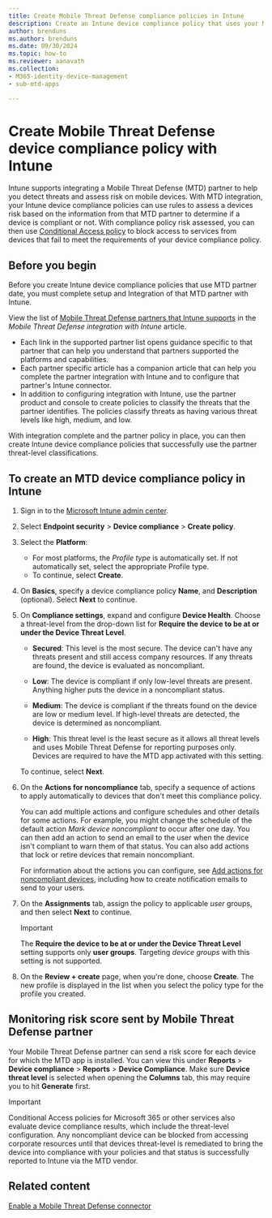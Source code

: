 ```yaml
---
title: Create Mobile Threat Defense compliance policies in Intune
description: Create an Intune device compliance policy that uses your MTD partner threat levels to determine if a mobile device can access company resources.
author: brenduns
ms.author: brenduns
ms.date: 09/30/2024
ms.topic: how-to
ms.reviewer: aanavath
ms.collection:
- M365-identity-device-management
- sub-mtd-apps

---
```


# Create Mobile Threat Defense device compliance policy with Intune

Intune supports integrating a Mobile Threat Defense (MTD) partner to help you detect threats and assess risk on mobile devices. With MTD integration, your Intune device compliance policies can use rules to assess a devices risk based on the information from that MTD partner to determine if a device is compliant or not. With compliance policy risk assessed, you can then use [Conditional Access policy](create-conditional-access-intune.md) to block access to services from devices that fail to meet the requirements of your device compliance policy.

## Before you begin

Before you create Intune device compliance policies that use MTD partner date, you must complete setup and Integration of that MTD partner with Intune.

View the list of [Mobile Threat Defense partners that Intune supports](../protect/mobile-threat-defense.md#mobile-threat-defense-partners) in the *Mobile Threat Defense integration with Intune* article.

- Each link in the supported partner list opens guidance specific to that partner that can help you understand that partners supported the platforms and capabilities.
- Each partner specific article has a companion article that can help you complete the partner integration with Intune and to configure that partner's Intune connector.
- In addition to configuring integration with Intune, use the partner product and console to create policies to classify the threats that the partner identifies. The policies classify threats as having various threat levels like high, medium, and low.

With integration complete and the partner policy in place, you can then create Intune device compliance policies that successfully use the partner threat-level classifications.

## To create an MTD device compliance policy in Intune

1. Sign in to the [Microsoft Intune admin center](https://go.microsoft.com/fwlink/?linkid=2109431).

2. Select **Endpoint security** > **Device compliance** > **Create policy**.

3. Select the **Platform**:
   - For most platforms, the *Profile type* is automatically set. If not automatically set, select the appropriate Profile type.
   - To continue, select **Create**.

4. On **Basics**, specify a device compliance policy **Name**, and **Description** (optional). Select **Next** to continue.

5. On **Compliance settings**, expand and configure **Device Health**. Choose a threat-level from the drop-down list for **Require the device to be at or under the Device Threat Level**.

   - **Secured**: This level is the most secure. The device can't have any threats present and still access company resources. If any threats are found, the device is evaluated as noncompliant.

   - **Low**: The device is compliant if only low-level threats are present. Anything higher puts the device in a noncompliant status.

   - **Medium**: The device is compliant if the threats found on the device are low or medium level. If high-level threats are detected, the device is determined as noncompliant.

   - **High**: This threat level is the least secure as it allows all threat levels and uses Mobile Threat Defense for reporting purposes only. Devices are required to have the MTD app activated with this setting.

   To continue, select **Next**.

6. On the **Actions for noncompliance** tab, specify a sequence of actions to apply automatically to devices that don't meet this compliance policy.

   You can add multiple actions and configure schedules and other details for some actions. For example, you might change the schedule of the default action *Mark device noncompliant* to occur after one day. You can then add an action to send an email to the user when the device isn't compliant to warn them of that status. You can also add actions that lock or retire devices that remain noncompliant.

   For information about the actions you can configure, see [Add actions for noncompliant devices](actions-for-noncompliance.md), including how to create notification emails to send to your users.

7. On the **Assignments** tab, assign the policy to applicable *user* groups, and then select **Next** to continue.

   > [!IMPORTANT]
   >
   > The **Require the device to be at or under the Device Threat Level** setting supports only **user groups**. Targeting *device groups* with this setting is not supported.

8. On the **Review + create** page, when you're done, choose **Create**. The new profile is displayed in the list when you select the policy type for the profile you created.

## Monitoring risk score sent by Mobile Threat Defense partner

Your Mobile Threat Defense partner can send a risk score for each device for which the MTD app is installed. You can view this under **Reports** > **Device compliance** > **Reports** > **Device Compliance**. Make sure **Device threat level** is selected when opening the **Columns** tab, this may require you to hit **Generate** first.

> [!IMPORTANT]
>
> Conditional Access policies for Microsoft 365 or other services also evaluate device compliance results, which include the threat-level configuration. Any noncompliant device can be blocked from accessing corporate resources until that devices threat-level is remediated to bring the device into compliance with your policies and that status is successfully reported to Intune via the MTD vendor.

## Related content

[Enable a Mobile Threat Defense connector](mtd-connector-enable.md)
